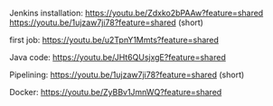 Jenkins installation: https://youtu.be/Zdxko2bPAAw?feature=shared
                      https://youtu.be/1ujzaw7ji78?feature=shared (short) 

first job: https://youtu.be/u2TpnY1Mmts?feature=shared

Java code: https://youtu.be/JHt6QUsjxgE?feature=shared

Pipelining: 
            https://youtu.be/1ujzaw7ji78?feature=shared (short)

Docker: https://youtu.be/ZyBBv1JmnWQ?feature=shared
         
